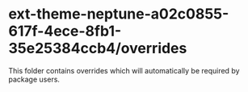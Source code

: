 # ext-theme-neptune-a02c0855-617f-4ece-8fb1-35e25384ccb4/overrides

This folder contains overrides which will automatically be required by package users.
